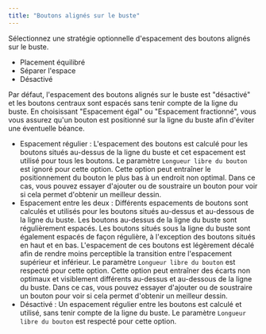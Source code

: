 ```yaml
---
title: "Boutons alignés sur le buste"
---
```


Sélectionnez une stratégie optionnelle d'espacement des boutons alignés sur le buste.

- Placement équilibré
- Séparer l'espace
- Désactivé

Par défaut, l'espacement des boutons alignés sur le buste est "désactivé" et les boutons centraux sont espacés sans tenir compte de la ligne du buste. En choisissant "Espacement égal" ou "Espacement fractionné", vous vous assurez qu'un bouton est positionné sur la ligne du buste afin d'éviter une éventuelle béance.

- Espacement régulier : L'espacement des boutons est calculé pour les boutons situés au-dessus de la ligne du buste et cet espacement est utilisé pour tous les boutons. Le paramètre `Longueur libre du bouton` est ignoré pour cette option. Cette option peut entraîner le positionnement du bouton le plus bas à un endroit non optimal. Dans ce cas, vous pouvez essayer d'ajouter ou de soustraire un bouton pour voir si cela permet d'obtenir un meilleur dessin.
- Espacement entre les deux : Différents espacements de boutons sont calculés et utilisés pour les boutons situés au-dessus et au-dessous de la ligne du buste. Les boutons au-dessus de la ligne du buste sont régulièrement espacés. Les boutons situés sous la ligne du buste sont également espacés de façon régulière, à l'exception des boutons situés en haut et en bas. L'espacement de ces boutons est légèrement décalé afin de rendre moins perceptible la transition entre l'espacement supérieur et inférieur. Le paramètre `Longueur libre du bouton` est respecté pour cette option. Cette option peut entraîner des écarts non optimaux et visiblement différents au-dessus et au-dessous de la ligne du buste. Dans ce cas, vous pouvez essayer d'ajouter ou de soustraire un bouton pour voir si cela permet d'obtenir un meilleur dessin.
- Désactivé : Un espacement régulier entre les boutons est calculé et utilisé, sans tenir compte de la ligne du buste. Le paramètre `Longueur libre du bouton` est respecté pour cette option.
